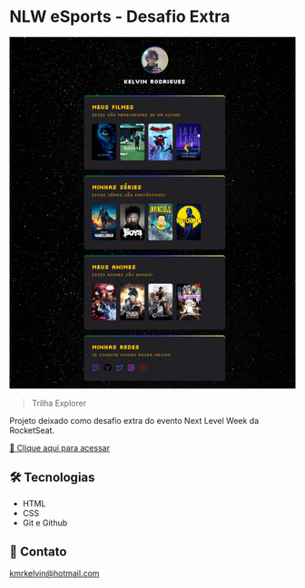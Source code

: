 # NLW eSports - Desafio Extra

![preview](./.github/preview.png)

> Trilha Explorer

Projeto deixado como desafio extra do evento Next Level Week da RocketSeat.

[🔗 Clique aqui para acessar](https://nivlekrod.github.io/NLW-eSports---Desafio-Extra/)

## 🛠️ Tecnologias

- HTML
- CSS
- Git e Github

## 📧 Contato

kmrkelvin@hotmail.com
